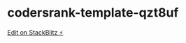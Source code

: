 # codersrank-template-qzt8uf

[Edit on StackBlitz ⚡️](https://stackblitz.com/edit/codersrank-template-qzt8uf)
